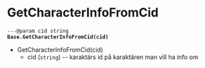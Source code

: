 # GetCharacterInfoFromCid

<pre class="language-lua"><code class="lang-lua">---@param cid string
<strong>Base.GetCharacterInfoFromCid(cid)
</strong></code></pre>



* GetCharacterInfoFromCid(cid)
  * cid (`string`) -- karaktärs id på karaktären man vill ha info om
